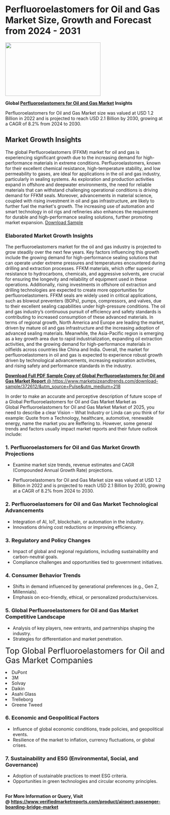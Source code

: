 <H1>Perfluoroelastomers for Oil and Gas Market Size, Growth and Forecast from 2024 - 2031</H1><img class="aligncenter size-medium wp-image-584254" src="https://thirdeyenews.in/wp-content/uploads/2024/09/Global-Market-Research-300x168.jpeg" alt="" width="300" height="168" /><p><strong>Global&nbsp;<a href="https://www.marketsizeandtrends.com/download-sample/372612/&amp;utm_source=Pulse&amp;utm_medium=218">Perfluoroelastomers for Oil and Gas Market</a> Insights</strong></p><p>Perfluoroelastomers for Oil and Gas Market size was valued at USD 1.2 Billion in 2022 and is projected to reach USD 2.1 Billion by 2030, growing at a CAGR of 8.2% from 2024 to 2030.</p><p><h2>Market Growth Insights</h2> The global Perfluoroelastomers (FFKM) market for oil and gas is experiencing significant growth due to the increasing demand for high-performance materials in extreme conditions. Perfluoroelastomers, known for their excellent chemical resistance, high-temperature stability, and low permeability to gases, are ideal for applications in the oil and gas industry, particularly in sealing systems. As exploration and production activities expand in offshore and deepwater environments, the need for reliable materials that can withstand challenging operational conditions is driving demand for FFKM seals. Moreover, advancements in material science, coupled with rising investment in oil and gas infrastructure, are likely to further fuel the market's growth. The increasing use of automation and smart technology in oil rigs and refineries also enhances the requirement for durable and high-performance sealing solutions, further promoting market expansion. <a href="#" class="sample-link">Download Sample</a> <h3>Elaborated Market Growth Insights</h3> The perfluoroelastomers market for the oil and gas industry is projected to grow steadily over the next few years. Key factors influencing this growth include the growing demand for high-performance sealing solutions that can operate under extreme pressures and temperatures encountered during drilling and extraction processes. FFKM materials, which offer superior resistance to hydrocarbons, chemicals, and aggressive solvents, are crucial for ensuring the longevity and reliability of equipment used in these operations. Additionally, rising investments in offshore oil extraction and drilling technologies are expected to create more opportunities for perfluoroelastomers. FFKM seals are widely used in critical applications, such as blowout preventers (BOPs), pumps, compressors, and valves, due to their excellent sealing capabilities under high-pressure conditions. The oil and gas industry’s continuous pursuit of efficiency and safety standards is contributing to increased consumption of these advanced materials. In terms of regional growth, North America and Europe are leading the market, driven by mature oil and gas infrastructure and the increasing adoption of advanced sealing materials. Meanwhile, the Asia-Pacific region is emerging as a key growth area due to rapid industrialization, expanding oil extraction activities, and the growing demand for high-performance materials in oilfields across countries like China and India. Overall, the market for perfluoroelastomers in oil and gas is expected to experience robust growth driven by technological advancements, increasing exploration activities, and rising safety and performance standards in the industry. <a href="#" class="more-link"></p><p><span class=""><strong>Download Full PDF Sample Copy of Global Perfluoroelastomers for Oil and Gas Market Report</strong> @ <a href="https://www.marketsizeandtrends.com/download-sample/372612/&amp;utm_source=Pulse&amp;utm_medium=218" target="_blank">https://www.marketsizeandtrends.com/download-sample/372612/&amp;utm_source=Pulse&amp;utm_medium=218</a></span></p><p>In order to make an accurate and perceptive description of future scope of a Global&nbsp;Perfluoroelastomers for Oil and Gas Market Market as Global&nbsp;Perfluoroelastomers for Oil and Gas Market Market of 2025, you need to describe a clear Vision &ndash; What Industry or Linda can you think of for example: Quote from a Technology, healthcare, automotive, renewable energy, name the market you are Reffering to. However, some general trends and factors usually impact market reports and their future outlook include:</p><h3>1.&nbsp;<strong>Perfluoroelastomers for Oil and Gas Market Growth Projections</strong></h3><ul><li>Examine market size trends, revenue estimates and CAGR (Compounded Annual Growth Rate) projections.</li><li><p>Perfluoroelastomers for Oil and Gas Market size was valued at USD 1.2 Billion in 2022 and is projected to reach USD 2.1 Billion by 2030, growing at a CAGR of 8.2% from 2024 to 2030.</p></li></ul><h3>2.&nbsp;<strong>Perfluoroelastomers for Oil and Gas Market Technological Advancements</strong></h3><ul><li>Integration of AI, IoT, blockchain, or automation in the industry.</li><li>Innovations driving cost reductions or improving efficiency.</li></ul><h3>3.&nbsp;<strong>Regulatory and Policy Changes</strong></h3><ul><li>Impact of global and regional regulations, including sustainability and carbon-neutral goals.</li><li>Compliance challenges and opportunities tied to government initiatives.</li></ul><h3>4.&nbsp;<strong>Consumer Behavior Trends</strong></h3><ul><li>Shifts in demand influenced by generational preferences (e.g., Gen Z, Millennials).</li><li>Emphasis on eco-friendly, ethical, or personalized products/services.</li></ul><h3>5.&nbsp;<strong>Global Perfluoroelastomers for Oil and Gas Market Competitive Landscape</strong></h3><ul><li>Analysis of key players, new entrants, and partnerships shaping the industry.</li><li>Strategies for differentiation and market penetration.</li></ul><p data-pm-slice="1 1 []"><span style="color: inherit; font-family: inherit; font-size: 25px;">Top Global Perfluoroelastomers for Oil and Gas Market Companies</span></p><div class="" data-test-id=""><p><li>DuPont</li><li> 3M</li><li> Solvay</li><li> Daikin</li><li> Asahi Glass</li><li> Trelleborg</li><li> Greene Tweed</li></p></div><h3>6.&nbsp;<strong>Economic and Geopolitical Factors</strong></h3><ul><li>Influence of global economic conditions, trade policies, and geopolitical events.</li><li>Resilience of the market to inflation, currency fluctuations, or global crises.</li></ul><h3>7.&nbsp;<strong>Sustainability and ESG (Environmental, Social, and Governance)</strong></h3><ul><li>Adoption of sustainable practices to meet ESG criteria.</li><li>Opportunities in green technologies and circular economy principles.</li></ul><h2><strong style="font-size: 14px;">For More Information or Query, Visit @&nbsp;</strong><a style="background-color: #ffffff; font-size: 14px;" href="https://www.marketsizeandtrends.com/report/perfluoroelastomers-for-oil-and-gas-market/" target="_blank">https://www.verifiedmarketreports.com/product/airport-passenger-boarding-bridge-market</a></h2>
